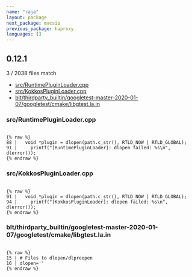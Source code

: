 ```yaml
---
name: "raja"
layout: package
next_package: macsio
previous_package: haproxy
languages: []
---
```

## 0.12.1
3 / 2038 files match

 - [src/RuntimePluginLoader.cpp](#srcruntimepluginloadercpp)
 - [src/KokkosPluginLoader.cpp](#srckokkospluginloadercpp)
 - [blt/thirdparty_builtin/googletest-master-2020-01-07/googletest/cmake/libgtest.la.in](#bltthirdparty_builtingoogletest-master-2020-01-07googletestcmakelibgtestlain)

### src/RuntimePluginLoader.cpp

```

{% raw %}
88 |   void *plugin = dlopen(path.c_str(), RTLD_NOW | RTLD_GLOBAL);
91 |     printf("[RuntimePluginLoader]: dlopen failed: %s\n", dlerror());
{% endraw %}

```
### src/KokkosPluginLoader.cpp

```

{% raw %}
91 |   void *plugin = dlopen(path.c_str(), RTLD_NOW | RTLD_GLOBAL);
94 |     printf("[KokkosPluginLoader]: dlopen failed: %s\n", dlerror());
{% endraw %}

```
### blt/thirdparty_builtin/googletest-master-2020-01-07/googletest/cmake/libgtest.la.in

```

{% raw %}
15 | # Files to dlopen/dlpreopen
16 | dlopen=''
{% endraw %}

```